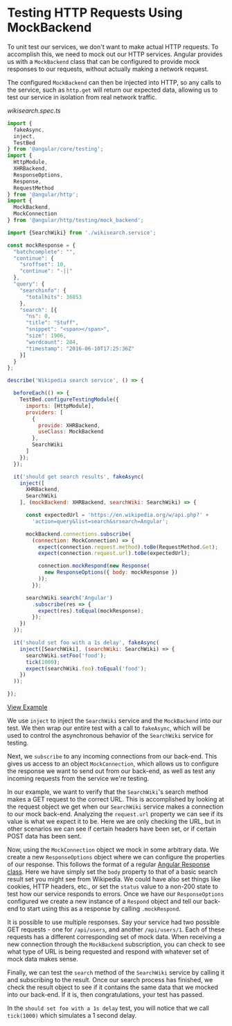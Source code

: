 # Testing HTTP Requests Using MockBackend

To unit test our services, we don't want to make actual HTTP requests. To accomplish this, we need to mock out our HTTP services. Angular provides us with a `MockBackend` class that can be configured to provide mock responses to our requests, without actually making a network request.

The configured `MockBackend` can then be injected into HTTP, so any calls to the service, such as `http.get` will return our expected data, allowing us to test our service in isolation from real network traffic.

*wikisearch.spec.ts*

```js
import {
  fakeAsync,
  inject,
  TestBed
} from '@angular/core/testing';
import {
  HttpModule,
  XHRBackend,
  ResponseOptions,
  Response,
  RequestMethod
} from '@angular/http';
import {
  MockBackend,
  MockConnection
} from '@angular/http/testing/mock_backend';

import {SearchWiki} from './wikisearch.service';

const mockResponse = {
  "batchcomplete": "",
  "continue": {
    "sroffset": 10,
    "continue": "-||"
  },
  "query": {
    "searchinfo": {
      "totalhits": 36853
    },
    "search": [{
      "ns": 0,
      "title": "Stuff",
      "snippet": "<span></span>",
      "size": 1906,
      "wordcount": 204,
      "timestamp": "2016-06-10T17:25:36Z"
    }]
  }
};

describe('Wikipedia search service', () => {

  beforeEach(() => {
    TestBed.configureTestingModule({
      imports: [HttpModule],
      providers: [
        {
          provide: XHRBackend,
          useClass: MockBackend
        },
        SearchWiki
      ]
    });
  });

  it('should get search results', fakeAsync(
    inject([
      XHRBackend,
      SearchWiki
    ], (mockBackend: XHRBackend, searchWiki: SearchWiki) => {

      const expectedUrl = 'https://en.wikipedia.org/w/api.php?' +
        'action=query&list=search&srsearch=Angular';

      mockBackend.connections.subscribe(
        (connection: MockConnection) => {
          expect(connection.request.method).toBe(RequestMethod.Get);
          expect(connection.request.url).toBe(expectedUrl);

          connection.mockRespond(new Response(
            new ResponseOptions({ body: mockResponse })
          ));
        });

      searchWiki.search('Angular')
        .subscribe(res => {
          expect(res).toEqual(mockResponse);
        });
    })
  ));

  it('should set foo with a 1s delay', fakeAsync(
    inject([SearchWiki], (searchWiki: SearchWiki) => {
      searchWiki.setFoo('food');
      tick(1000);
      expect(searchWiki.foo).toEqual('food');
    })
  ));

});
```
[View Example](http://plnkr.co/edit/K9gzDOcEOcmfFaOacdKZ?p=preview)

We use `inject` to inject the `SearchWiki` service and the `MockBackend` into our test. We then wrap our entire test with a call to `fakeAsync`, which will be used to control the asynchronous behavior of the `SearchWiki` service for testing.

Next, we `subscribe` to any incoming connections from our back-end. This gives us access to an object `MockConnection`, which allows us to configure the response we want to send out from our back-end, as well as test any incoming requests from the service we're testing.

In our example, we want to verify that the `SearchWiki`'s search method makes a GET request to the correct URL. This is accomplished by looking at the request object we get when our `SearchWiki` service makes a connection to our mock back-end. Analyzing the `request.url` property we can see if its value is what we expect it to be. Here we are only checking the URL, but in other scenarios we can see if certain headers have been set, or if certain POST data has been sent.

Now, using the `MockConnection` object we mock in some arbitrary data. We create a new `ResponseOptions` object where we can configure the properties of our response. This follows the format of a regular [Angular Response class](https://angular.io/docs/js/latest/api/http/Response-class.html). Here we have simply set the `body` property to that of a basic search result set you might see from Wikipedia. We could have also set things like cookies, HTTP headers, etc., or set the `status` value to a non-200 state to test how our service responds to errors. Once we have our `ResponseOptions` configured we create a new instance of a `Respond` object and tell our back-end to start using this as a response by calling `.mockRespond`.

It is possible to use multiple responses. Say your service had two possible GET requests - one for `/api/users`, and another `/api/users/1`. Each of these requests has a different corresponding set of mock data. When receiving a new connection through the `MockBackend` subscription, you can check to see what type of URL is being requested and respond with whatever set of mock data makes sense.

Finally, we can test the `search` method of the `SearchWiki` service by calling it and subscribing to the result. Once our search process has finished, we check the result object to see if it contains the same data that we mocked into our back-end. If it is, then congratulations, your test has passed.

In the `should set foo with a 1s delay` test, you will notice that we call `tick(1000)` which simulates a 1 second delay.
